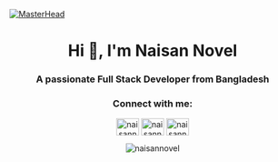 [![MasterHead](https://raw.githubusercontent.com/PolarBearGG/PolarBearGG/master/web-developer.gif)](https://naisannovel.me/)

<h1 align="center">Hi 👋, I'm Naisan Novel</h1>
<h3 align="center">A passionate Full Stack Developer from Bangladesh</h3>

<h3 align="center">Connect with me:</h3>
<p align="center">
  <a href="https://linkedin.com/in/naisannovel" target="blank"><img align="center" src="https://raw.githubusercontent.com/rahuldkjain/github-profile-readme-generator/master/src/images/icons/Social/linked-in-alt.svg" alt="naisannovel" height="30" width="40" /></a>
<a href="https://fb.com/naisannovel" target="blank"><img align="center" src="https://raw.githubusercontent.com/rahuldkjain/github-profile-readme-generator/master/src/images/icons/Social/facebook.svg" alt="naisannovel" height="30" width="40" /></a>
<a href="https://twitter.com/naisannovel" target="blank"><img align="center" src="https://raw.githubusercontent.com/rahuldkjain/github-profile-readme-generator/master/src/images/icons/Social/twitter.svg" alt="naisannovel" height="30" width="40" /></a>
</p>

<p align="center"><img align="center" src="https://github-readme-streak-stats.herokuapp.com/?user=naisannovel&" alt="naisannovel" /></p>
